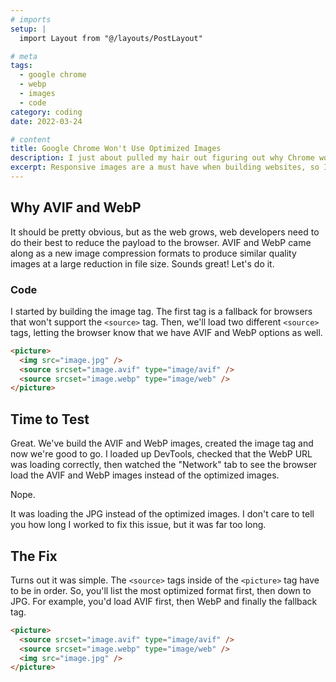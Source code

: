 ```yaml
---
# imports
setup: |
  import Layout from "@/layouts/PostLayout"

# meta
tags:
  - google chrome
  - webp
  - images
  - code
category: coding
date: 2022-03-24

# content
title: Google Chrome Won't Use Optimized Images
description: I just about pulled my hair out figuring out why Chrome wouldn't load WebP or AVIF images when using <srcset>.
excerpt: Responsive images are a must have when building websites, so I decided to generate AVIF and WebP images for use in a <srcset> responsive image tag. However, every time I loaded DevTools, Chrome was defaulting to the standard JPG instead of the optimized image.
---
```


## Why AVIF and WebP

It should be pretty obvious, but as the web grows, web developers need to do their best to reduce the payload to the browser. AVIF and WebP came along as a new image compression formats to produce similar quality images at a large reduction in file size. Sounds great! Let's do it.

### Code

I started by building the image tag. The first tag is a fallback for browsers that won't support the `<source>` tag. Then, we'll load two different `<source>` tags, letting the browser know that we have AVIF and WebP options as well.

```html
<picture>
  <img src="image.jpg" />
  <source srcset="image.avif" type="image/avif" />
  <source srcset="image.webp" type="image/web" />
</picture>
```

## Time to Test

Great. We've build the AVIF and WebP images, created the image tag and now we're good to go. I loaded up DevTools, checked that the WebP URL was loading correctly, then watched the "Network" tab to see the browser load the AVIF and WebP images instead of the optimized images.

Nope.

It was loading the JPG instead of the optimized images. I don't care to tell you how long I worked to fix this issue, but it was far too long.

## The Fix

Turns out it was simple. The `<source>` tags inside of the `<picture>` tag have to be in order. So, you'll list the most optimized format first, then down to JPG. For example, you'd load AVIF first, then WebP and finally the fallback tag.

```html
<picture>
  <source srcset="image.avif" type="image/avif" />
  <source srcset="image.webp" type="image/web" />
  <img src="image.jpg" />
</picture>
```

